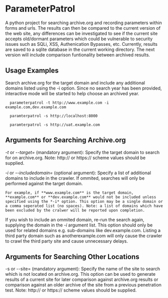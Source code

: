 # ParameterPatrol

A python project for searching archive.org and recording parameters within forms and urls. 
The results can then be compared to the current version of the web site, any differences can be investigated to see if the current site accepts old/dormant parameters which could be vulnerable to security issues such as SQLi, XSS, Authenication Bypasses, etc.
Currently, results are saved to a sqlite database in the current working directory.
The next version will include comparison funtionality between archived results.


## Usage Examples
Search archive.org for the target domain and include any additional domains listed using the -i option. Since no search year has been provided, interactive mode will be started to help choose an archived year.

```
  parameterpatrol -t http://www.example.com -i example.com,dev.example.com

  paramterpatrol -s http://localhost:8000

  paramterpatrol -s http://uat.example.com
```  

## Arguments for Searching Archive.org
  *-t* or *--target=* 
    (mandatory argument): Specify the target domain to search for on archive.org. 
    Note: http:// or https:// scheme values should be supplied.

  *-i* or *--includedomain=*
    (optional argument): Specify a list of additional domains to include in the crawler. 
    If ommited, searches will only  be performed against the target domain. 

    For example, if **www.example.com** is the target domain, **example.com** or **dev.example.com** would not be included unless specified using the *-i* option. This option may be a single domain or a comma seperated list (no spaces). Note: a list of domains which have been excluded by the cralwer will be reported upon completion. 

   If you wish to include an ommited domain, re-run the search again, supplying the domain in the *-i* argument list. This option should only be used for related domains e.g. sub-domains like dev.example.com. Listing a third party domain such as anotherexample.com will only cause the crawler to crawl the third party site and cause unnecessary delays.


## Arguments for Searching Other Locations
  -s or --site= 
    (mandatory argument): Specify the name of the site to search which is not located on archive.org. 
    This option can be used to generate results of a current site for later comparison against archive.org results or comparison against an older archive of the site from a previous penetration test. 
    Note: http:// or https:// scheme values should be supplied.

